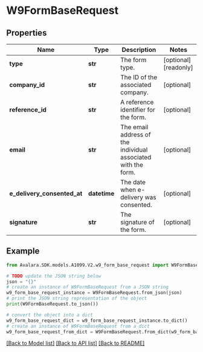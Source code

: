 # W9FormBaseRequest


## Properties

Name | Type | Description | Notes
------------ | ------------- | ------------- | -------------
**type** | **str** | The form type. | [optional] [readonly] 
**company_id** | **str** | The ID of the associated company. | [optional] 
**reference_id** | **str** | A reference identifier for the form. | [optional] 
**email** | **str** | The email address of the individual associated with the form. | [optional] 
**e_delivery_consented_at** | **datetime** | The date when e-delivery was consented. | [optional] 
**signature** | **str** | The signature of the form. | [optional] 

## Example

```python
from Avalara.SDK.models.A1099.V2.w9_form_base_request import W9FormBaseRequest

# TODO update the JSON string below
json = "{}"
# create an instance of W9FormBaseRequest from a JSON string
w9_form_base_request_instance = W9FormBaseRequest.from_json(json)
# print the JSON string representation of the object
print(W9FormBaseRequest.to_json())

# convert the object into a dict
w9_form_base_request_dict = w9_form_base_request_instance.to_dict()
# create an instance of W9FormBaseRequest from a dict
w9_form_base_request_from_dict = W9FormBaseRequest.from_dict(w9_form_base_request_dict)
```
[[Back to Model list]](../README.md#documentation-for-models) [[Back to API list]](../README.md#documentation-for-api-endpoints) [[Back to README]](../README.md)


